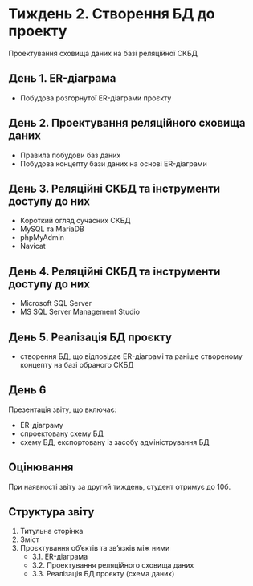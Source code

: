 # Тиждень 2. Створення БД до проекту

Проектування сховища даних на базі реляційної СКБД

## День 1. ER-діаграма
- Побудова розгорнутої ER-діаграми проєкту

## День 2. Проектування реляційного сховища даних
- Правила побудови баз даних
- Побудова концепту бази даних на основі ER-діаграми

## День 3. Реляційні СКБД та інструменти доступу до них
- Короткий огляд сучасних СКБД
- MySQL та MariaDB
- phpMyAdmin
- Navicat

## День 4. Реляційні СКБД та інструменти доступу до них
- Microsoft SQL Server
- MS SQL Server Management Studio

## День 5. Реалізація БД проєкту
- створення БД, що відповідає ER-діаграмі та раніше створеному концепту на базі обраного СКБД

## День 6
Презентація звіту, що включає:
- ER-діаграму
- спроектовану схему БД
- схему БД, експортовану із засобу адміністрування БД

## Оцінювання
При наявності звіту за другий тиждень, студент отримує до 10б.

## Структура звіту
1. Титульна сторінка
2. Зміст
3. Проєктування об’єктів та зв’язків між ними
   - 3.1. ER-діаграма
   - 3.2. Проектування реляційного сховища даних
   - 3.3. Реалізація БД проєкту (схема даних)
